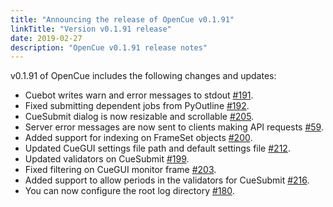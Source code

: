 ```yaml
---
title: "Announcing the release of OpenCue v0.1.91"
linkTitle: "Version v0.1.91 release"
date: 2019-02-27
description: "OpenCue v0.1.91 release notes"
---
```


 v0.1.91 of OpenCue includes the following changes and updates:

*   Cuebot writes warn and error messages to stdout [#191](https://github.com/imageworks/OpenCue/pull/191).
*   Fixed submitting dependent jobs from PyOutline [#192](https://github.com/imageworks/OpenCue/pull/192).
*   CueSubmit dialog is now resizable and scrollable [#205](https://github.com/imageworks/OpenCue/pull/205).
*   Server error messages are now sent to clients making API requests [#59](https://github.com/imageworks/OpenCue/pull/59).
*   Added support for indexing on FrameSet objects [#200](https://github.com/imageworks/OpenCue/pull/200).
*   Updated CueGUI settings file path and default settings file [#212](https://github.com/imageworks/OpenCue/pull/212).
*   Updated validators on CueSubmit [#199](https://github.com/imageworks/OpenCue/pull/199).
*   Fixed filtering on CueGUI monitor frame [#203](https://github.com/imageworks/OpenCue/pull/203).
*   Added support to allow periods in the validators for CueSubmit [#216](https://github.com/imageworks/OpenCue/pull/216).
*   You can now configure the root log directory [#180](https://github.com/imageworks/OpenCue/pull/180).
